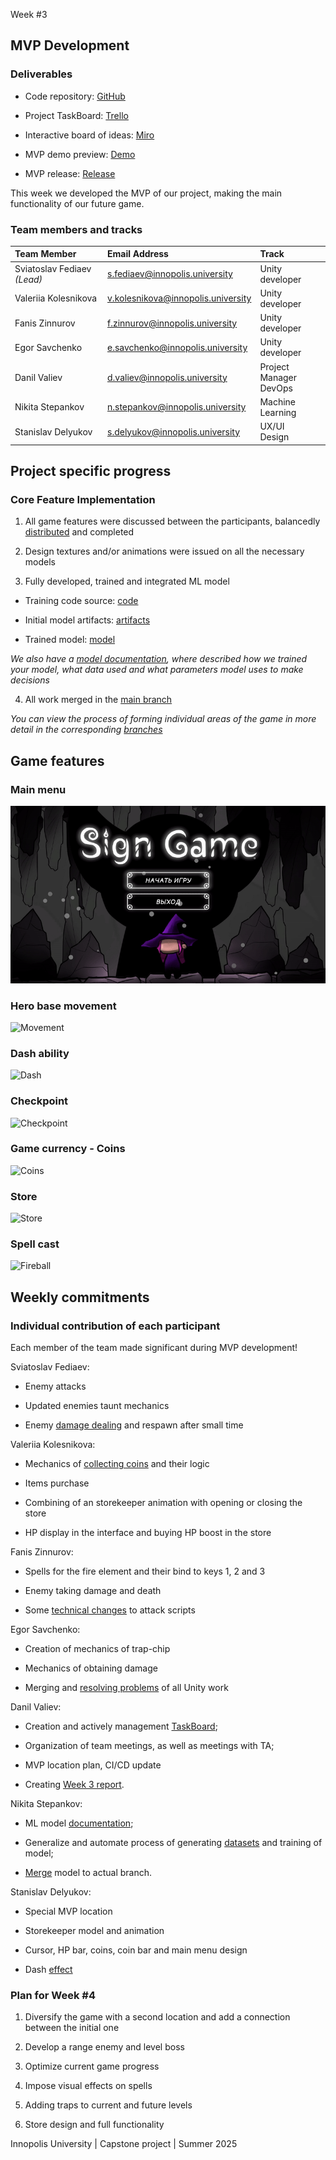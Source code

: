 Week \#3

## MVP Development

### **Deliverables**

* Code repository: [GitHub](https://github.com/IU-Capstone-Project-2025/SignGame)

* Project TaskBoard: [Trello](https://trello.com/b/g98QWgRE/sign-game)

* Interactive board of ideas: [Miro](https://miro.com/welcomeonboard/NjllanVudnhUd2Fhd3RGQUpCMlN0S3d2Nm9SakkrNzI1YVhsK0VKYmZpQkR6Titjc2xycjRyNnpYRTNGRTlvNyt5anpZa3R4TkZVUEdwNjIwdDVTcjdqQksyeUJBbTcreDg3cXNHWllsZFk2VWlhSHRvTTJ2aU5uU3BuR2hvRG5NakdSWkpBejJWRjJhRnhhb1UwcS9BPT0hdjE=?share_link_id=131423753479)

* MVP demo preview: [Demo]()

* MVP release: [Release]()

This week we developed the MVP of our project, making the main functionality of our future game.

### Team members and tracks

| Team Member |  Email Address | Track | 
| :----  | :---- | :---- |
| Sviatoslav Fediaev *(Lead)*  | [s.fediaev@innopolis.university](mailto:s.fediaev@innopolis.university) | Unity developer | 
| Valeriia Kolesnikova  | [v.kolesnikova@innopolis.university](mailto:v.kolesnikova@innopolis.university) | Unity developer | 
| Fanis Zinnurov  | [f.zinnurov@innopolis.university](mailto:f.zinnurov@innopolis.university) | Unity developer | 
| Egor Savchenko  | [e.savchenko@innopolis.university](mailto:e.savchenko@innopolis.university) | Unity developer | 
| Danil Valiev  | [d.valiev@innopolis.university](mailto:d.valiev@innopolis.university) | Project Manager<br>DevOps| 
| Nikita Stepankov  | [n.stepankov@innopolis.university](mailto:n.stepankov@innopolis.university) | Machine Learning | 
| Stanislav Delyukov  | [s.delyukov@innopolis.university](mailto:s.delyukov@innopolis.university) | UX/UI<br>Design | 

## Project specific progress

### Core Feature Implementation

1. All game features were discussed between the participants, balancedly [distributed](https://trello.com/b/g98QWgRE/sign-game) and completed

2. Design textures and/or animations were issued on all the necessary models

3. Fully developed, trained and integrated ML model

- Training code source: [code](https://github.com/IU-Capstone-Project-2025/SignGame/blob/main/static_ml/model.py)

- Initial model artifacts: [artifacts](https://github.com/IU-Capstone-Project-2025/SignGame/blob/main/static_ml/test_dataset_generation.ipynb)

- Trained model: [model](https://github.com/IU-Capstone-Project-2025/SignGame/blob/main/static_ml/CNNModelC%23/CNN_model.onnx)

*We also have a [model documentation](https://github.com/IU-Capstone-Project-2025/SignGame/blob/main/static_ml/doc.md), where described how we trained your model, what data used and what parameters model uses to make decisions*

4. All work merged in the [main branch](https://github.com/IU-Capstone-Project-2025/SignGame)

*You can view the process of forming individual areas of the game in more detail in the corresponding [branches](https://github.com/IU-Capstone-Project-2025/SignGame/branches)*

## Game features

### Main menu

![Main menu](https://github.com/IU-Capstone-Project-2025/SignGame/blob/reports/assets/MainMenu.gif)

### Hero base movement

![Movement](https://github.com/IU-Capstone-Project-2025/SignGame/blob/reports/assets/Movement.gif)

### Dash ability

![Dash](https://github.com/IU-Capstone-Project-2025/SignGame/blob/reports/assets/dash.gif)

### Checkpoint

![Checkpoint](https://github.com/IU-Capstone-Project-2025/SignGame/blob/reports/assets/checkpoint.gif)

### Game currency - Coins

![Coins](https://github.com/IU-Capstone-Project-2025/SignGame/blob/reports/assets/coins.gif)

### Store

![Store](https://github.com/IU-Capstone-Project-2025/SignGame/blob/reports/assets/store.gif)

### Spell cast

![Fireball](https://github.com/IU-Capstone-Project-2025/SignGame/blob/reports/assets/spell.gif)

## Weekly commitments

### Individual contribution of each participant

Each member of the team made significant during MVP development!

Sviatoslav Fediaev:

* Enemy attacks
  
* Updated enemies taunt mechanics 
  
* Enemy [damage dealing](https://github.com/IU-Capstone-Project-2025/SignGame/commit/18d2caf8dafcbb240593fb164d7d68a8ad92d1f3) and respawn after small time

Valeriia Kolesnikova:

* Mechanics of [collecting coins](https://github.com/IU-Capstone-Project-2025/SignGame/commit/ea56c60c43a63636a54d5757b8e09d0fa6fcfdd1) and their logic

* Items purchase 

* Combining of an storekeeper animation with opening or closing the store 

* HP display in the interface and buying HP boost in the store

Fanis Zinnurov:

* Spells for the fire element and their bind to keys 1, 2 and 3

* Enemy taking damage and death
 
* Some [technical changes](https://github.com/IU-Capstone-Project-2025/SignGame/commit/10821f94f7dbe20b16831fcc2bb29088d6723e54) to attack scripts

Egor Savchenko:

* Creation of mechanics of trap-chip

* Mechanics of obtaining damage

* Merging and [resolving problems](https://github.com/IU-Capstone-Project-2025/SignGame/commit/dd100336a94ceae10005f302679562d22573ef12) of all Unity work

Danil Valiev:

* Creation and actively management [TaskBoard](https://trello.com/b/g98QWgRE/sign-game);
  
* Organization of team meetings, as well as meetings with TA;

* MVP location plan, CI/CD update

* Creating [Week 3 report](https://github.com/IU-Capstone-Project-2025/SignGame/blob/reports/week3.md).

Nikita Stepankov:

* ML model [documentation](https://github.com/IU-Capstone-Project-2025/SignGame/blob/main/static_ml/doc.md);
  
* Generalize and automate process of generating [datasets](https://github.com/IU-Capstone-Project-2025/SignGame/blob/main/static_ml/test_dataset_generation.ipynb) and training of model;

* [Merge](https://github.com/IU-Capstone-Project-2025/SignGame/pull/11) model to actual branch.

Stanislav Delyukov:

* Special MVP location

* Storekeeper model and animation

* Cursor, HP bar, coins, coin bar and main menu design

* Dash [effect](https://github.com/IU-Capstone-Project-2025/SignGame/commit/9554e9ad7689ff3a1e4ffe88ca94c3b031f2cb0c) 

### Plan for Week #4

1. Diversify the game with a second location and add a connection between the initial one
  
2. Develop a range enemy and level boss
  
3. Optimize current game progress
  
4. Impose visual effects on spells

5. Adding traps to current and future levels

6. Store design and full functionality

Innopolis University | Capstone project | Summer 2025
